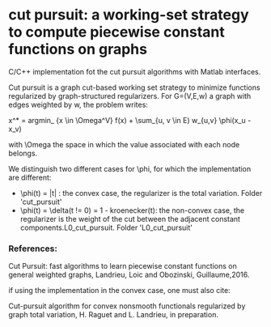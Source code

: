 # cut pursuit: a working-set strategy to compute piecewise constant functions on graphs
C/C++ implementation fot the cut pursuit algorithms with Matlab interfaces.

Cut pursuit is a graph cut-based working set strategy to minimize functions regularized by graph-structured regularizers. For G=(V,E,w) a graph with edges weighted by w, the problem writes:

x^* = argmin_ {x \in \Omega^V} f(x) + \sum_{u, v \in E) w_{u,v} \phi(x_u - x_v)

with \Omega the space in which the value associated with each node belongs.

We distinguish two different cases  for \phi, for which the implementation are different:
- \phi(t) = |t|  : the convex case,  the regularizer is the total variation. Folder 'cut_pursuit'
-  \phi(t) = \delta(t != 0) = 1 - kroenecker(t):  the non-convex case, the regularizer is the weight of the cut between the adjacent constant components.L0_cut_pursuit. Folder 'L0_cut_pursuit'

### References:

Cut Pursuit: fast algorithms to learn piecewise constant functions on general weighted graphs,
Landrieu, Loic and Obozinski, Guillaume,2016.

if using the implementation in the convex case, one must also cite:

Cut-pursuit algorithm for convex nonsmooth functionals regularized by graph total variation, H. Raguet and L. Landrieu, in preparation. 
